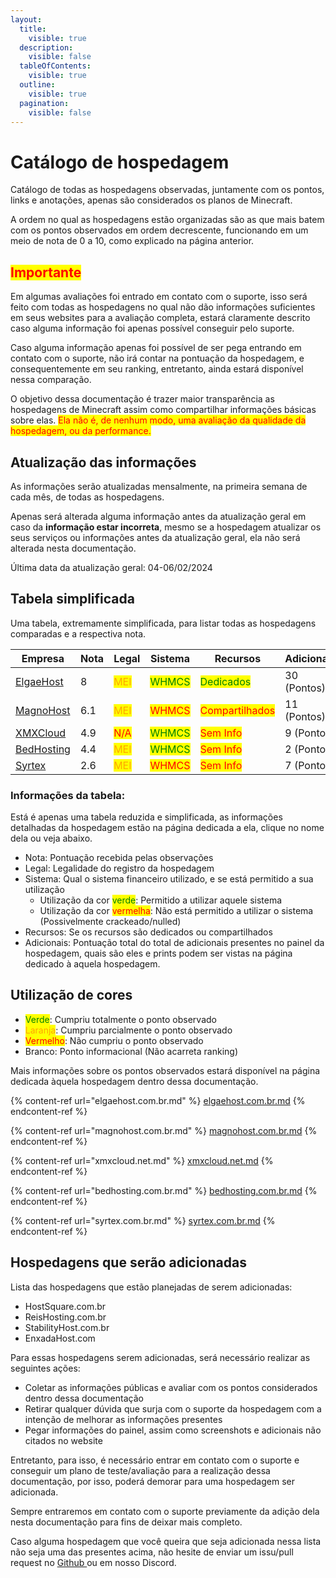 ```yaml
---
layout:
  title:
    visible: true
  description:
    visible: false
  tableOfContents:
    visible: true
  outline:
    visible: true
  pagination:
    visible: false
---
```


# Catálogo de hospedagem

Catálogo de todas as hospedagens observadas, juntamente com os pontos, links e anotações, apenas são considerados os planos de Minecraft.

A ordem no qual as hospedagens estão organizadas são as que mais batem com os pontos observados em ordem decrescente, funcionando em um meio de nota de 0 a 10, como explicado na página anterior.

## <mark style="color:red;">Importante</mark>

Em algumas avaliações foi entrado em contato com o suporte, isso será feito com todas as hospedagens no qual não dão informações suficientes em seus websites para a avaliação completa, estará claramente descrito caso alguma informação foi apenas possível conseguir pelo suporte.

Caso alguma informação apenas foi possível de ser pega entrando em contato com o suporte, não irá contar na pontuação da hospedagem, e consequentemente em seu ranking, entretanto, ainda estará disponível nessa comparação.

O objetivo dessa documentação é trazer maior transparência as hospedagens de Minecraft assim como compartilhar informações básicas sobre elas. <mark style="color:red;">Ela não é, de nenhum modo, uma avaliação da qualidade da hospedagem, ou da performance.</mark>

## Atualização das informações

As informações serão atualizadas mensalmente, na primeira semana de cada mês, de todas as hospedagens.

Apenas será alterada alguma informação antes da atualização geral em caso da **informação estar incorreta**, mesmo se a hospedagem atualizar os seus serviços ou informações antes da atualização geral, ela não será alterada nesta documentação.

Última data da atualização geral: 04-06/02/2024

## Tabela simplificada

Uma tabela, extremamente simplificada, para listar todas as hospedagens comparadas e a respectiva nota.

<table><thead><tr><th width="135">Empresa</th><th width="71">Nota</th><th width="76">Legal</th><th width="107">Sistema</th><th width="115">Recursos</th><th width="117">Adicionais</th><th data-type="content-ref">Website</th></tr></thead><tbody><tr><td><a href="elgaehost.com.br.md">ElgaeHost</a></td><td>8</td><td><mark style="color:orange;">MEI</mark></td><td><mark style="color:green;">WHMCS</mark></td><td><mark style="color:green;">Dedicados</mark></td><td>30 (Pontos)</td><td><a href="https://www.elgaehost.com.br">https://www.elgaehost.com.br</a></td></tr><tr><td><a href="magnohost.com.br.md">MagnoHost</a></td><td>6.1</td><td><mark style="color:orange;">MEI</mark></td><td><mark style="color:red;">WHMCS</mark></td><td><mark style="color:red;">Compartilhados</mark></td><td>11 (Pontos)</td><td><a href="https://www.magnohost.com.br/">https://www.magnohost.com.br/</a></td></tr><tr><td><a href="xmxcloud.net.md">XMXCloud</a></td><td>4.9</td><td><mark style="color:red;">N/A</mark></td><td><mark style="color:green;">WHMCS</mark></td><td><mark style="color:red;">Sem Info</mark></td><td>9 (Pontos)</td><td><a href="https://xmxcloud.net/">https://xmxcloud.net/</a></td></tr><tr><td><a href="bedhosting.com.br.md">BedHosting</a></td><td>4.4</td><td><mark style="color:orange;">MEI</mark></td><td><mark style="color:green;">WHMCS</mark></td><td><mark style="color:red;">Sem Info</mark></td><td>2 (Pontos)</td><td><a href="https://bedhosting.com.br/">https://bedhosting.com.br/</a></td></tr><tr><td><a href="syrtex.com.br.md">Syrtex</a></td><td>2.6</td><td><mark style="color:orange;">MEI</mark></td><td><mark style="color:red;">WHMCS</mark></td><td><mark style="color:red;">Sem Info</mark></td><td>7 (Pontos)</td><td><a href="https://syrtex.com.br/">https://syrtex.com.br/</a></td></tr></tbody></table>

### Informações da tabela:

Está é apenas uma tabela reduzida e simplificada, as informações detalhadas da hospedagem estão na página dedicada a ela, clique no nome dela ou veja abaixo.

* Nota: Pontuação recebida pelas observações
* Legal: Legalidade do registro da hospedagem
* Sistema: Qual o sistema financeiro utilizado, e se está permitido a sua utilização
  * Utilização da cor <mark style="color:green;">verde</mark>: Permitido a utilizar aquele sistema
  * Utilização da cor <mark style="color:red;">vermelha</mark>: Não está permitido a utilizar o sistema (Possivelmente crackeado/nulled)
* Recursos: Se os recursos são dedicados ou compartilhados
* Adicionais: Pontuação total do total de adicionais presentes no painel da hospedagem, quais são eles e prints podem ser vistas na página dedicado à aquela hospedagem.

## Utilização de cores

* <mark style="color:green;">Verde</mark>: Cumpriu totalmente o ponto observado
* <mark style="color:orange;">Laranja</mark>: Cumpriu parcialmente o ponto observado
* <mark style="color:red;">Vermelho</mark>: Não cumpriu o ponto observado
* Branco: Ponto informacional (Não acarreta ranking)

Mais informações sobre os pontos observados estará disponível na página dedicada àquela hospedagem dentro dessa documentação.

{% content-ref url="elgaehost.com.br.md" %}
[elgaehost.com.br.md](elgaehost.com.br.md)
{% endcontent-ref %}

{% content-ref url="magnohost.com.br.md" %}
[magnohost.com.br.md](magnohost.com.br.md)
{% endcontent-ref %}

{% content-ref url="xmxcloud.net.md" %}
[xmxcloud.net.md](xmxcloud.net.md)
{% endcontent-ref %}

{% content-ref url="bedhosting.com.br.md" %}
[bedhosting.com.br.md](bedhosting.com.br.md)
{% endcontent-ref %}

{% content-ref url="syrtex.com.br.md" %}
[syrtex.com.br.md](syrtex.com.br.md)
{% endcontent-ref %}

## Hospedagens que serão adicionadas

Lista das hospedagens que estão planejadas de serem adicionadas:

* HostSquare.com.br
* ReisHosting.com.br
* StabilityHost.com.br
* EnxadaHost.com

Para essas hospedagens serem adicionadas, será necessário realizar as seguintes ações:

* Coletar as informações públicas e avaliar com os pontos considerados dentro dessa documentação
* Retirar qualquer dúvida que surja com o suporte da hospedagem com a intenção de melhorar as informações presentes
* Pegar informações do painel, assim como screenshots e adicionais não citados no website

Entretanto, para isso, é necessário entrar em contato com o suporte e conseguir um plano de teste/avaliação para a realização dessa documentação, por isso, poderá demorar para uma hospedagem ser adicionada.

Sempre entraremos em contato com o suporte previamente da adição dela nesta documentação para fins de deixar mais completo.

Caso alguma hospedagem que você queira que seja adicionada nessa lista não seja uma das presentes acima, não hesite de enviar um issu/pull request no [Github ](https://github.com/Zeptiny/docs)ou em nosso Discord.
